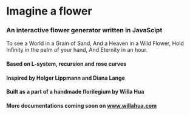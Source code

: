 # Imagine a flower
### An interactive flower generator written in JavaScipt

To see a World in a Grain of Sand,
And a Heaven in a Wild Flower,
Hold Infinity in the palm of your hand,
And Eternity in an hour.


#### Based on L-system, recursion and rose curves
#### Inspired by Holger Lippmann and Diana Lange
#### Built as a part of a handmade florilegium by Willa Hua
#### More documentations coming soon on www.willahua.com
